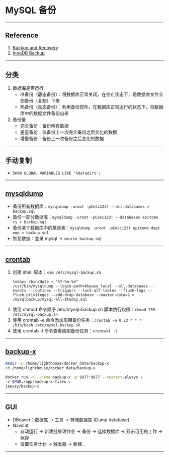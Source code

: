 # MySQL 备份

---
## Reference
1. [Backup and Recovery](https://dev.mysql.com/doc/refman/8.0/en/backup-and-recovery.html)
2. [InnoDB Backup](https://dev.mysql.com/doc/refman/8.0/en/innodb-backup.html)
---
## 分类
1. 数据库是否运行
    - 冷备份（静态备份）：将数据库正常关闭，在停止状态下，将数据库文件全部备份（复制）下来
    - 热备份（动态备份）：利用备份软件，在数据库正常运行的状态下，将数据库中的数据文件备份出来
2. 备份量
    - 完全备份：备份所有数据
    - 差量备份：仅备份上一次完全备份之后变化的数据
    - 增量备份：备份上一次备份之后变化的数据
---
## 手动复制
- `SHOW GLOBAL VARIABLES LIKE '%datadir%';`
---
## [mysqldump](https://www.bilibili.com/video/BV1nm4y1z7p4/)
- 备份所有数据库：`mysqldump -uroot -pCesc123! --all-databases > backup.sql`
- 备份一部分数据库：`mysqldump -uroot -pCesc123! --databases epitome ry > backup.sql`
- 备份某个数据库中的某些表：`mysqldump -uroot -pCesc123! epitome dept emp > backup.sql`
- 恢复数据：登录 mysql → `source backup.sql`
---
## [crontab](https://www.bilibili.com/video/BV1ei4y1S7za/)
1. 创建 shell 脚本：`vim /etc/mysql-backup.sh`
    ```shell
    today=`/bin/date + "%Y-%m-%d"`
    /usr/bin/mysqldump --login-path=bkpuse_local --all-databases --events --routines --triggers --lock-all-tables --flush-logs --flush-privileges --add-drop-database --master-data=2 > /mysqlbackup/mysql-all-$today.sql
    ```
2. 使用 chmod 命令赋予 /etc/mysql-backup.sh 脚本执行权限：`chmod 755 /etc/mysql-backup.sh`
3. 使用 crontab -e 命令添加周期备份任务：`crontab -e 0 23 * * * /bin/bash /etc/mysql-backup.sh`
4. 使用 crontab -l 命令查看周期备份任务：`crontabl -l`
---
## [backup-x](https://github.com/jeessy2/backup-x)
```bash
mkdir -p /home/lighthouse/docker_data/backup-x
cd /home/lighthouse/docker_data/backup-x
```
```bash
docker run -d --name backup-x -p 9977:9977 --restart=always \
-v $PWD:/app/backup-x-files \
jeessy/backup-x
```
---
## GUI
- DBeaver：数据库 → 工具 → 转储数据库 (Dump database)
- Navicat
    - 自动运行 → 新建批处理作业 → 备份 → 选择数据库 → 双击可用的工作 → 保存
    - 设置任务计划 → 触发器 → 新建…
---